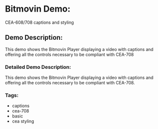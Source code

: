 # Bitmovin Demo:
CEA-608/708 captions and styling

## Demo Description:
This demo shows the Bitmovin Player displaying a video with captions and offering all the controls necessary to be compliant with CEA-708

### Detailed Demo Description:
This demo shows the Bitmovin Player displaying a video with captions and offering all the controls necessary to be compliant with CEA-708.

### Tags:

  - captions
  - cea-708
  - basic
  - cea styling